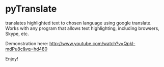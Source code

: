 pyTranslate
===========

translates highlighted text to chosen language using google translate.
Works with any program that allows text highlighting, including browsers, Skype, etc.

Demonstration here: http://www.youtube.com/watch?v=Qpkl-mdPu8c&vq=hd480

Enjoy!

